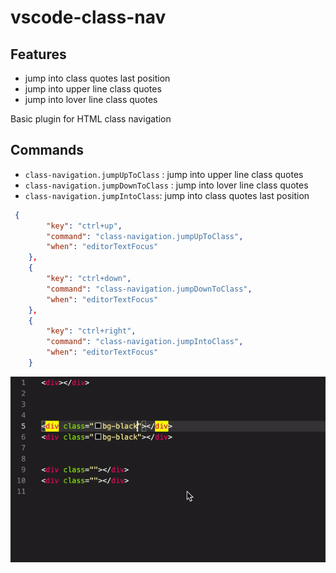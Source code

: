 # vscode-class-nav

## Features

* jump into class quotes last position
* jump into upper line class quotes
* jump into lover line class quotes


Basic plugin for HTML class navigation

## Commands

* `class-navigation.jumpUpToClass` : jump into upper line class quotes
* `class-navigation.jumpDownToClass` : jump into lover line class quotes
* `class-navigation.jumpIntoClass`:  jump into class quotes last position

```json
 {
        "key": "ctrl+up",
        "command": "class-navigation.jumpUpToClass",
        "when": "editorTextFocus"
    },
    {
        "key": "ctrl+down",
        "command": "class-navigation.jumpDownToClass",
        "when": "editorTextFocus"
    },
    {
        "key": "ctrl+right",
        "command": "class-navigation.jumpIntoClass",
        "when": "editorTextFocus"
    }
```


![alt text](./img/class-nav.gif "Class Navigation")

